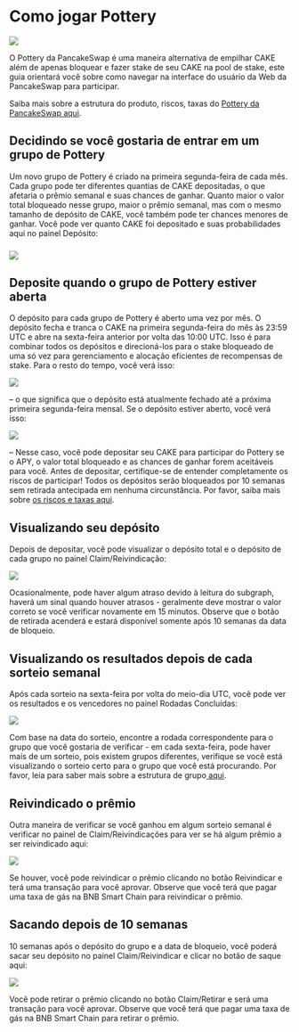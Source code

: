 # Como jogar Pottery

![](../../.gitbook/assets/how-to-pottery.png)

O Pottery da PancakeSwap é uma maneira alternativa de empilhar CAKE além de apenas bloquear e fazer stake de seu CAKE na pool de stake, este guia orientará você sobre como navegar na interface do usuário da Web da PancakeSwap para participar.

Saiba mais sobre a estrutura do produto, riscos, taxas do [Pottery da PancakeSwap aqui](https://docs.pancakeswap.finance/v/portuguese-brazilian/products/pottery).

## Decidindo se você gostaria de entrar em um grupo de Pottery

Um novo grupo de Pottery é criado na primeira segunda-feira de cada mês. Cada grupo pode ter diferentes quantias de CAKE depositadas, o que afetaria o prêmio semanal e suas chances de ganhar. Quanto maior o valor total bloqueado nesse grupo, maior o prêmio semanal, mas com o mesmo tamanho de depósito de CAKE, você também pode ter chances menores de ganhar. Você pode ver quanto CAKE foi depositado e suas probabilidades aqui no painel Depósito:

### ![](<../../.gitbook/assets/Screenshot 2022-07-27 at 2.36.41 PM.png>) <a href="#deposit-when-the-pottery-cohort-is-open" id="deposit-when-the-pottery-cohort-is-open"></a>

## Deposite quando o grupo de Pottery estiver aberta

O depósito para cada grupo de Pottery é aberto uma vez por mês. O depósito fecha e tranca o CAKE na primeira segunda-feira do mês às 23:59 UTC e abre na sexta-feira anterior por volta das 10:00 UTC. Isso é para combinar todos os depósitos e direcioná-los para o stake bloqueado de uma só vez para gerenciamento e alocação eficientes de recompensas de stake. Para o resto do tempo, você verá isso:&#x20;

![](<../../.gitbook/assets/image (3) (2).png>)

– o que significa que o depósito está atualmente fechado até a próxima primeira segunda-feira mensal. Se o depósito estiver aberto, você verá isso:&#x20;

![](<../../.gitbook/assets/image (4) (3).png>)

– Nesse caso, você pode depositar seu CAKE para participar do Pottery se o APY, o valor total bloqueado e as chances de ganhar forem aceitáveis para você. Antes de depositar, certifique-se de entender completamente os riscos de participar! Todos os depósitos serão bloqueados por 10 semanas sem retirada antecipada em nenhuma circunstância. Por favor, saiba mais sobre [os riscos e taxas aqui](https://docs.pancakeswap.finance/v/portuguese-brazilian/products/pottery).

## Visualizando seu depósito <a href="#viewing-your-deposit" id="viewing-your-deposit"></a>

Depois de depositar, você pode visualizar o depósito total e o depósito de cada grupo no painel Claim/Reivindicação:

![](<../../.gitbook/assets/image (9) (2).png>)

Ocasionalmente, pode haver algum atraso devido à leitura do subgraph, haverá um sinal quando houver atrasos - geralmente deve mostrar o valor correto se você verificar novamente em 15 minutos. Observe que o botão de retirada acenderá e estará disponível somente após 10 semanas da data de bloqueio.

## Visualizando os resultados depois de cada sorteio semanal <a href="#viewing-the-results-after-each-weekly-draw" id="viewing-the-results-after-each-weekly-draw"></a>

Após cada sorteio na sexta-feira por volta do meio-dia UTC, você pode ver os resultados e os vencedores no painel Rodadas Concluídas:

![](<../../.gitbook/assets/image (2) (3).png>)

Com base na data do sorteio, encontre a rodada correspondente para o grupo que você gostaria de verificar - em cada sexta-feira, pode haver mais de um sorteio, pois existem grupos diferentes, verifique se você está visualizando o sorteio certo para o grupo que você está procurando. Por favor, leia para saber mais sobre a estrutura de grupo[ aqui](https://docs.pancakeswap.finance/v/portuguese-brazilian/products/pottery).

## Reivindicado o prêmio <a href="#claiming-the-prize" id="claiming-the-prize"></a>

Outra maneira de verificar se você ganhou em algum sorteio semanal é verificar no painel de Claim/Reivindicações para ver se há algum prêmio a ser reivindicado aqui:

![](<../../.gitbook/assets/image (6) (2).png>)

Se houver, você pode reivindicar o prêmio clicando no botão Reivindicar e terá uma transação para você aprovar. Observe que você terá que pagar uma taxa de gás na BNB Smart Chain para reivindicar o prêmio.

## Sacando depois de 10 semanas <a href="#withdrawing-after-10-weeks" id="withdrawing-after-10-weeks"></a>

10 semanas após o depósito do grupo e a data de bloqueio, você poderá sacar seu depósito no painel Claim/Reivindicar e clicar no botão de saque aqui:

![](<../../.gitbook/assets/image (7) (3).png>)

Você pode retirar o prêmio clicando no botão Claim/Retirar e será uma transação para você aprovar. Observe que você terá que pagar uma taxa de gás na BNB Smart Chain para retirar o prêmio.
